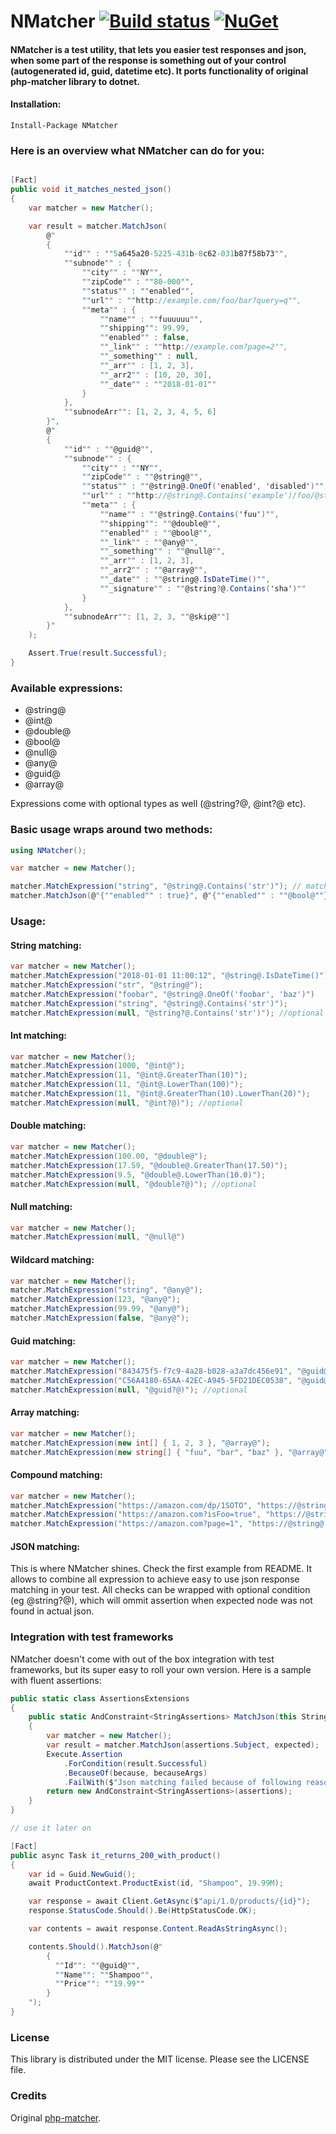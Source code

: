 # NMatcher [![Build status](https://github.com/defrag/NMatcher/actions/workflows/test.yml/badge.svg?branch=master)](https://ci.appveyor.com/project/MichalDabrowski/nmatcher/branch/master) [![NuGet](https://img.shields.io/nuget/v/NMatcher.svg)](https://www.nuget.org/packages/NMatcher/)

#### NMatcher is a test utility, that lets you easier test responses and json, when some part of the response is something out of your control (autogenerated id, guid, datetime etc). It ports functionality of original php-matcher library to dotnet. 

#### Installation:

```
Install-Package NMatcher
```

### Here is an overview what NMatcher can do for you:

```csharp

[Fact]
public void it_matches_nested_json()
{
    var matcher = new Matcher();

    var result = matcher.MatchJson(
        @"
        {
            ""id"" : ""5a645a20-5225-431b-8c62-031b87f58b73"",
            ""subnode"" : {
                ""city"" : ""NY"",
                ""zipCode"" : ""80-000"",
                ""status"" : ""enabled"",
                ""url"" : ""http://example.com/foo/bar?query=q"",
                ""meta"" : {
                    ""name"" : ""fuuuuuu"",
                    ""shipping"": 99.99,
                    ""enabled"" : false,
                    ""_link"" : ""http://example.com?page=2"",
                    ""_something"" : null,
                    ""_arr"" : [1, 2, 3],
                    ""_arr2"" : [10, 20, 30],
                    ""_date"" : ""2018-01-01""
                }
            },
            ""subnodeArr"": [1, 2, 3, 4, 5, 6] 
        }",
        @"
        {
            ""id"" : ""@guid@"",
            ""subnode"" : {
                ""city"" : ""NY"",
                ""zipCode"" : ""@string@"",
                ""status"" : ""@string@.OneOf('enabled', 'disabled')"",
                ""url"" : ""http://@string@.Contains('example')/foo/@string@?query=@string@"",
                ""meta"" : {
                    ""name"" : ""@string@.Contains('fuu')"",
                    ""shipping"": ""@double@"",
                    ""enabled"" : ""@bool@"",
                    ""_link"" : ""@any@"",
                    ""_something"" : ""@null@"",
                    ""_arr"" : [1, 2, 3],
                    ""_arr2"" : ""@array@"",
                    ""_date"" : ""@string@.IsDateTime()"",
                    ""_signature"" : ""@string?@.Contains('sha')""
                }
            },
            ""subnodeArr"": [1, 2, 3, ""@skip@""]
        }"
    );

    Assert.True(result.Successful);
}
```

### Available expressions: 
* @string@
* @int@
* @double@
* @bool@
* @null@
* @any@
* @guid@
* @array@

Expressions come with optional types as well (@string?@, @int?@ etc).


### Basic usage wraps around two methods:

```csharp
using NMatcher();

var matcher = new Matcher();

matcher.MatchExpression("string", "@string@.Contains('str')"); // matching expression
matcher.MatchJson(@"{""enabled"" : true}", @"{""enabled"" : ""@bool@""}"); // matching json

```

### Usage: 

#### String matching:
```csharp
var matcher = new Matcher();
matcher.MatchExpression("2018-01-01 11:00:12", "@string@.IsDateTime()");
matcher.MatchExpression("str", "@string@");
matcher.MatchExpression("foobar", "@string@.OneOf('foobar', 'baz')")
matcher.MatchExpression("string", "@string@.Contains('str')");
matcher.MatchExpression(null, "@string?@.Contains('str')"); //optional
```

#### Int matching:
```csharp
var matcher = new Matcher();
matcher.MatchExpression(1000, "@int@");
matcher.MatchExpression(11, "@int@.GreaterThan(10)");
matcher.MatchExpression(11, "@int@.LowerThan(100)");
matcher.MatchExpression(11, "@int@.GreaterThan(10).LowerThan(20)");
matcher.MatchExpression(null, "@int?@)"); //optional
```

#### Double matching:
```csharp
var matcher = new Matcher();
matcher.MatchExpression(100.00, "@double@");
matcher.MatchExpression(17.59, "@double@.GreaterThan(17.50)");
matcher.MatchExpression(9.5, "@double@.LowerThan(10.0)");
matcher.MatchExpression(null, "@double?@)"); //optional

```

#### Null matching:
```csharp
var matcher = new Matcher();
matcher.MatchExpression(null, "@null@")
```

#### Wildcard matching:
```csharp
var matcher = new Matcher();
matcher.MatchExpression("string", "@any@");
matcher.MatchExpression(123, "@any@");
matcher.MatchExpression(99.99, "@any@");
matcher.MatchExpression(false, "@any@");
```

#### Guid matching:
```csharp
var matcher = new Matcher();
matcher.MatchExpression("843475f5-f7c9-4a28-b028-a3a7dc456e91", "@guid@");
matcher.MatchExpression("C56A4180-65AA-42EC-A945-5FD21DEC0538", "@guid@");
matcher.MatchExpression(null, "@guid?@)"); //optional
```
#### Array matching:
```csharp
var matcher = new Matcher();
matcher.MatchExpression(new int[] { 1, 2, 3 }, "@array@");
matcher.MatchExpression(new string[] { "fuu", "bar", "baz" }, "@array@");
```

#### Compound matching:
```csharp
var matcher = new Matcher();
matcher.MatchExpression("https://amazon.com/dp/1SOTO", "https://@string@.Contains(\"amazon\")/dp/@string@")
matcher.MatchExpression("https://amazon.com?isFoo=true", "https://@string@.Contains(\"amazon\")?isFoo=@bool@")
matcher.MatchExpression("https://amazon.com?page=1", "https://@string@.Contains(\"amazon\")?page=@int@")
```

#### JSON matching:
This is where NMatcher shines. Check the first example from README. It allows to combine all expression to achieve easy to use json response matching in your test. All checks can be wrapped with optional condition (eg @string?@), which will ommit assertion when expected node was not found in actual json.

### Integration with test frameworks
NMatcher doesn't come with out of the box integration with test frameworks, but its super easy to roll your own version. Here is a sample with fluent assertions:

```csharp
public static class AssertionsExtensions
{
    public static AndConstraint<StringAssertions> MatchJson(this StringAssertions assertions, string expected, string because = "", params object[] becauseArgs)
    {
        var matcher = new Matcher();
        var result = matcher.MatchJson(assertions.Subject, expected);
        Execute.Assertion
            .ForCondition(result.Successful)
            .BecauseOf(because, becauseArgs)
            .FailWith($"Json matching failed because of following reason: '{result.ErrorMessage}'.");
        return new AndConstraint<StringAssertions>(assertions);
    }
}

// use it later on

[Fact]
public async Task it_returns_200_with_product()
{
    var id = Guid.NewGuid();
    await ProductContext.ProductExist(id, "Shampoo", 19.99M);

    var response = await Client.GetAsync($"api/1.0/products/{id}");
    response.StatusCode.Should().Be(HttpStatusCode.OK);

    var contents = await response.Content.ReadAsStringAsync();

    contents.Should().MatchJson(@"
        {
          ""Id"": ""@guid@"",
          ""Name"": ""Shampoo"",
          ""Price"": ""19.99""
        }
    ");
}

```

### License

This library is distributed under the MIT license. Please see the LICENSE file.

### Credits

Original [php-matcher](https://github.com/coduo/php-matcher).
